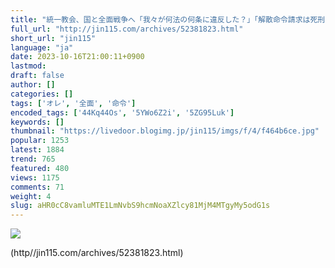 ```yaml
---
title: "統一教会、国と全面戦争へ「我々が何法の何条に違反した？」「解散命令請求は死刑求刑と同じ」 "
full_url: "http://jin115.com/archives/52381823.html"
short_url: "jin115"
language: "ja"
date: 2023-10-16T21:00:11+0900
lastmod: 
draft: false
author: []
categories: []
tags: ['オレ', '全面', '命令']
encoded_tags: ['44Kq44Os', '5YWo6Z2i', '5ZG95Luk']
keywords: []
thumbnail: "https://livedoor.blogimg.jp/jin115/imgs/f/4/f464b6ce.jpg"
popular: 1253
latest: 1884
trend: 765
featured: 480
views: 1175
comments: 71
weight: 4
slug: aHR0cC8vamluMTE1LmNvbS9hcmNoaXZlcy81MjM4MTgyMy5odG1s
---
```


![](https://livedoor.blogimg.jp/jin115/imgs/f/4/f464b6ce.jpg)



(http//jin115.com/archives/52381823.html)
